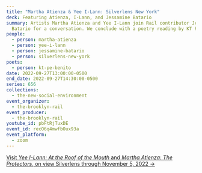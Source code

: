 ```yaml
---
title: "Martha Atienza & Yee I-Lann: Silverlens New York"
deck: Featuring Atienza, I-Lann, and Jessamine Batario
summary: Artists Martha Atienza and Yee I-Lann join Rail contributor Jessamine
  Batario for a conversation. We conclude with a poetry reading by KT Pe Benito.
people:
  - person: martha-atienza
  - person: yee-i-lann
  - person: jessamine-batario
  - person: silverlens-new-york
poets:
  - person: kt-pe-benito
date: 2022-09-27T13:00:00-0500
end_date: 2022-09-27T14:30:00-0500
series: 656
collections:
  - the-new-social-environment
event_organizer:
  - the-brooklyn-rail
event_producer:
  - the-brooklyn-rail
youtube_id: pbFtRjTuxDE
event_id: recO6q4mwfbOux93a
event_platform:
  - zoom
---
```

[Visit *Yee I-Lann: At the Roof of the Mouth* and *Martha Atienza: The Protectors*, on view Silverlens through November 5, 2022 →](https://www.silverlensgalleries.com/exhibitions/current/new-york)